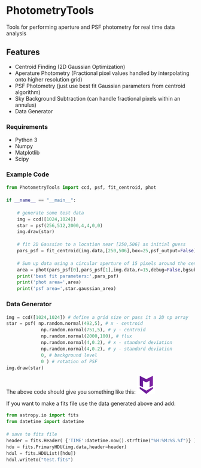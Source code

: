 # PhotometryTools
Tools for performing aperture and PSF photometry for real time data analysis

## Features
- Centroid Finding (2D Gaussian Optimization)
- Aperature Photometry (Fractional pixel values handled by interpolating onto higher resolution grid) 
- PSF Photometry (just use best fit Gaussian parameters from centroid algorithm)
- Sky Background Subtraction (can handle fractional pixels within an annulus)
- Data Generator 

### Requirements
- Python 3
- Numpy
- Matplotlib
- Scipy


### Example Code
```python
from PhotometryTools import ccd, psf, fit_centroid, phot

if __name__ == "__main__":

    # generate some test data
    img = ccd([1024,1024])
    star = psf(256,512,2000,4,4,0,0)
    img.draw(star)

    # fit 2D Gaussian to a location near [250,506] as initial guess
    pars_psf = fit_centroid(img.data,[250,506],box=25,psf_output=False)
    
    # Sum up data using a circular aperture of 15 pixels around the centroid
    area = phot(pars_psf[0],pars_psf[1],img.data,r=15,debug=False,bgsub=True)
    print('best fit parameters:',pars_psf)
    print('phot area=',area)
    print('psf area=',star.gaussian_area)
```


### Data Generator
```python 
img = ccd([1024,1024]) # define a grid size or pass it a 2D np array
star = psf( np.random.normal(492,5), # x - centroid
             np.random.normal(751,5), # y - centroid
             np.random.normal(2000,100), # flux 
             np.random.normal(4,0.2), # x - standard deviation
             np.random.normal(4,0.2), # y - standard deviation
             0, # background level 
             0 ) # rotation of PSF 
img.draw(star)
```

The above code should give you something like this: 
![alt text](https://github.com/adam-p/markdown-here/raw/master/src/common/images/icon48.png "Logo Title Text 1")

If you want to make a fits file use the data generated above and add: 
```python 
from astropy.io import fits 
from datetime import datetime

# save to fits file
header = fits.Header( {'TIME':datetime.now().strftime("%H:%M:%S.%f")} )
hdu = fits.PrimaryHDU(img.data,header=header)
hdul = fits.HDUList([hdu])
hdul.writeto("test.fits")
```

